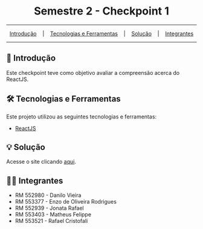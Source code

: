 <h1 align="center">Semestre 2 - Checkpoint 1</h1>

<hr/>

<p align="center">
  <a href="#pushpin-Introdução">Introdução</a>
  &nbsp;&nbsp;&nbsp;|&nbsp;&nbsp;&nbsp;
  <a href="#hammer_and_wrench-Tecnologias-e-Ferramentas">Tecnologias e Ferramentas</a>
  &nbsp;&nbsp;&nbsp;|&nbsp;&nbsp;&nbsp;
  <a href="#bulb-Solução">Solução</a>
  &nbsp;&nbsp;&nbsp;|&nbsp;&nbsp;&nbsp;
  <a href="#technologist-Integrantes">Integrantes</a>
</p>

<hr/>

## :pushpin: Introdução
Este checkpoint teve como objetivo avaliar a compreensão acerca do ReactJS.

## :hammer_and_wrench: Tecnologias e Ferramentas
Este projeto utilizou as seguintes tecnologias e ferramentas:
* [ReactJS](https://pt-br.legacy.reactjs.org/)

## :bulb: Solução
Acesse o site clicando [aqui](https://rafafaaa-fiap.github.io/WEB-sem2-checkpoint1).

## :technologist: Integrantes
* RM 552980 - Danilo Vieira
* RM 553377 - Enzo de Oliveira Rodrigues
* RM 552939 - Jonata Rafael
* RM 553403 - Matheus Felippe
* RM 553521 - Rafael Cristofali
